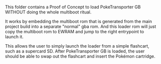 This folder contains a Proof of Concept to load PokeTransporter GB WITHOUT doing the whole multiboot ritual.

It works by embedding the multiboot rom that is generated from the main project build into a separate "normal" gba rom.
And this loader rom will just copy the multiboot rom to EWRAM and jump to the right entrypoint to launch it.

This allows the user to simply launch the loader from a simple flashcart, such as a supercard SD.
After PokeTransporter GB is loaded, the user should be able to swap out the flashcart and insert the Pokémon cartridge.